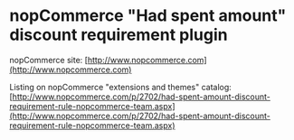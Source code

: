 ﻿nopCommerce "Had spent amount" discount requirement plugin
===========

nopCommerce site: [http://www.nopcommerce.com](http://www.nopcommerce.com)

Listing on nopCommerce "extensions and themes" catalog: [http://www.nopcommerce.com/p/2702/had-spent-amount-discount-requirement-rule-nopcommerce-team.aspx](http://www.nopcommerce.com/p/2702/had-spent-amount-discount-requirement-rule-nopcommerce-team.aspx)
